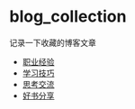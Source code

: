# blog_collection

记录一下收藏的博客文章

- [职业经验](carrer_experience.md)
- [学习技巧](learning_skill.md)
- [思考交流](think_idea.md)
- [好书分享](book.md)
